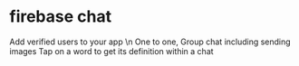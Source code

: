 # firebase chat
Add verified users to your app \n
One to one, Group chat including sending images
Tap on a word to get its definition within a chat

